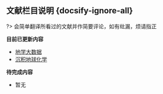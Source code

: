 ## 文献栏目说明 {docsify-ignore-all}

?> 会简单翻译所看过的文献并作简要评论，如有纰漏，烦请指正

**目前已更新内容**

- [地学大数据](Page/Paper/地学大数据 "部分地学大数据系列文献收录")
- [沉积地球化学](Page/Paper/沉积地球化学 "部分海洋地球化学文献收录")

**待完成内容**

- 暂无